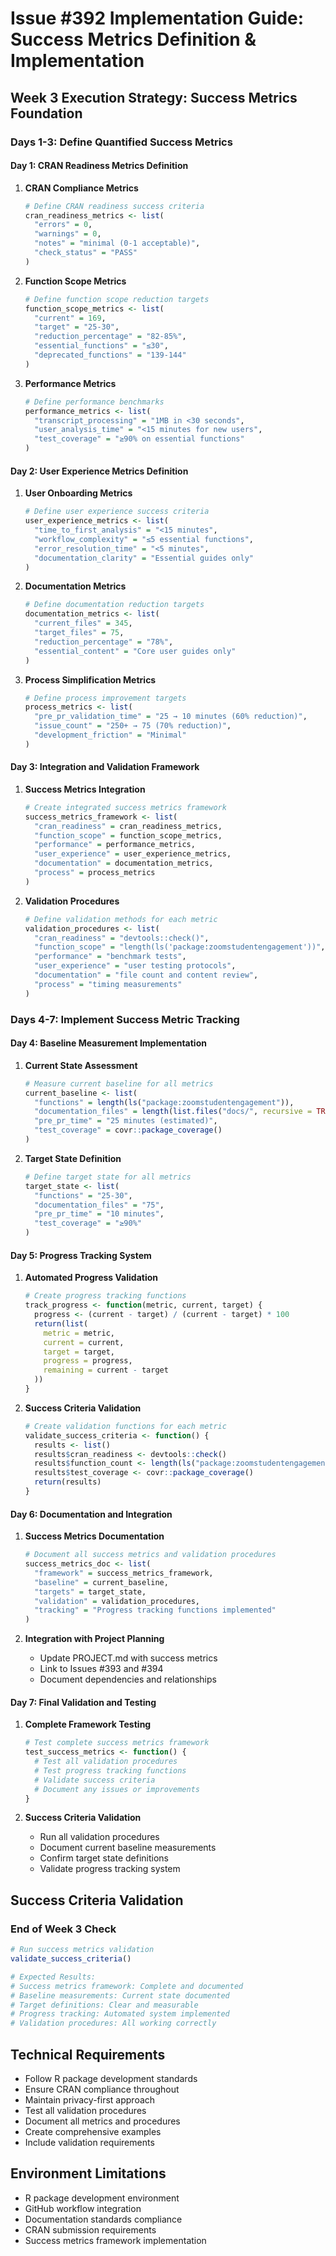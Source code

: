 # Issue #392 Implementation Guide: Success Metrics Definition & Implementation

## Week 3 Execution Strategy: Success Metrics Foundation

### **Days 1-3: Define Quantified Success Metrics**

#### **Day 1: CRAN Readiness Metrics Definition**
1. **CRAN Compliance Metrics**
   ```r
   # Define CRAN readiness success criteria
   cran_readiness_metrics <- list(
     "errors" = 0,
     "warnings" = 0,
     "notes" = "minimal (0-1 acceptable)",
     "check_status" = "PASS"
   )
   ```

2. **Function Scope Metrics**
   ```r
   # Define function scope reduction targets
   function_scope_metrics <- list(
     "current" = 169,
     "target" = "25-30",
     "reduction_percentage" = "82-85%",
     "essential_functions" = "≤30",
     "deprecated_functions" = "139-144"
   )
   ```

3. **Performance Metrics**
   ```r
   # Define performance benchmarks
   performance_metrics <- list(
     "transcript_processing" = "1MB in <30 seconds",
     "user_analysis_time" = "<15 minutes for new users",
     "test_coverage" = "≥90% on essential functions"
   )
   ```

#### **Day 2: User Experience Metrics Definition**
1. **User Onboarding Metrics**
   ```r
   # Define user experience success criteria
   user_experience_metrics <- list(
     "time_to_first_analysis" = "<15 minutes",
     "workflow_complexity" = "≤5 essential functions",
     "error_resolution_time" = "<5 minutes",
     "documentation_clarity" = "Essential guides only"
   )
   ```

2. **Documentation Metrics**
   ```r
   # Define documentation reduction targets
   documentation_metrics <- list(
     "current_files" = 345,
     "target_files" = 75,
     "reduction_percentage" = "78%",
     "essential_content" = "Core user guides only"
   )
   ```

3. **Process Simplification Metrics**
   ```r
   # Define process improvement targets
   process_metrics <- list(
     "pre_pr_validation_time" = "25 → 10 minutes (60% reduction)",
     "issue_count" = "250+ → 75 (70% reduction)",
     "development_friction" = "Minimal"
   )
   ```

#### **Day 3: Integration and Validation Framework**
1. **Success Metrics Integration**
   ```r
   # Create integrated success metrics framework
   success_metrics_framework <- list(
     "cran_readiness" = cran_readiness_metrics,
     "function_scope" = function_scope_metrics,
     "performance" = performance_metrics,
     "user_experience" = user_experience_metrics,
     "documentation" = documentation_metrics,
     "process" = process_metrics
   )
   ```

2. **Validation Procedures**
   ```r
   # Define validation methods for each metric
   validation_procedures <- list(
     "cran_readiness" = "devtools::check()",
     "function_scope" = "length(ls('package:zoomstudentengagement'))",
     "performance" = "benchmark tests",
     "user_experience" = "user testing protocols",
     "documentation" = "file count and content review",
     "process" = "timing measurements"
   )
   ```

### **Days 4-7: Implement Success Metric Tracking**

#### **Day 4: Baseline Measurement Implementation**
1. **Current State Assessment**
   ```r
   # Measure current baseline for all metrics
   current_baseline <- list(
     "functions" = length(ls("package:zoomstudentengagement")),
     "documentation_files" = length(list.files("docs/", recursive = TRUE)),
     "pre_pr_time" = "25 minutes (estimated)",
     "test_coverage" = covr::package_coverage()
   )
   ```

2. **Target State Definition**
   ```r
   # Define target state for all metrics
   target_state <- list(
     "functions" = "25-30",
     "documentation_files" = "75",
     "pre_pr_time" = "10 minutes",
     "test_coverage" = "≥90%"
   )
   ```

#### **Day 5: Progress Tracking System**
1. **Automated Progress Validation**
   ```r
   # Create progress tracking functions
   track_progress <- function(metric, current, target) {
     progress <- (current - target) / (current - target) * 100
     return(list(
       metric = metric,
       current = current,
       target = target,
       progress = progress,
       remaining = current - target
     ))
   }
   ```

2. **Success Criteria Validation**
   ```r
   # Create validation functions for each metric
   validate_success_criteria <- function() {
     results <- list()
     results$cran_readiness <- devtools::check()
     results$function_count <- length(ls("package:zoomstudentengagement"))
     results$test_coverage <- covr::package_coverage()
     return(results)
   }
   ```

#### **Day 6: Documentation and Integration**
1. **Success Metrics Documentation**
   ```r
   # Document all success metrics and validation procedures
   success_metrics_doc <- list(
     "framework" = success_metrics_framework,
     "baseline" = current_baseline,
     "targets" = target_state,
     "validation" = validation_procedures,
     "tracking" = "Progress tracking functions implemented"
   )
   ```

2. **Integration with Project Planning**
   - Update PROJECT.md with success metrics
   - Link to Issues #393 and #394
   - Document dependencies and relationships

#### **Day 7: Final Validation and Testing**
1. **Complete Framework Testing**
   ```r
   # Test complete success metrics framework
   test_success_metrics <- function() {
     # Test all validation procedures
     # Test progress tracking functions
     # Validate success criteria
     # Document any issues or improvements
   }
   ```

2. **Success Criteria Validation**
   - Run all validation procedures
   - Document current baseline measurements
   - Confirm target state definitions
   - Validate progress tracking system

## Success Criteria Validation

### **End of Week 3 Check**
```r
# Run success metrics validation
validate_success_criteria()

# Expected Results:
# Success metrics framework: Complete and documented
# Baseline measurements: Current state documented
# Target definitions: Clear and measurable
# Progress tracking: Automated system implemented
# Validation procedures: All working correctly
```

## Technical Requirements
- Follow R package development standards
- Ensure CRAN compliance throughout
- Maintain privacy-first approach
- Test all validation procedures
- Document all metrics and procedures
- Create comprehensive examples
- Include validation requirements

## Environment Limitations
- R package development environment
- GitHub workflow integration
- Documentation standards compliance
- CRAN submission requirements
- Success metrics framework implementation
